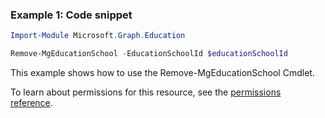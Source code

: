 ### Example 1: Code snippet

```powershellImport-Module Microsoft.Graph.Education

Remove-MgEducationSchool -EducationSchoolId $educationSchoolId
```
This example shows how to use the Remove-MgEducationSchool Cmdlet.
To learn about permissions for this resource, see the [permissions reference](/graph/permissions-reference).

